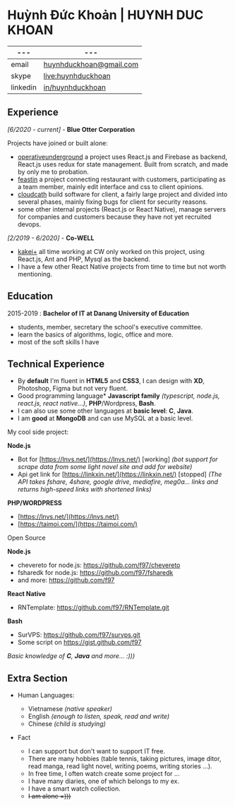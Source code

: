 Huỳnh Đức Khoản | HUYNH DUC KHOAN
============
|---|---|
|---|---|
|email|huynhduckhoan@gmail.com|
|skype|[live:huynhduckhoan](https://join.skype.com/invite/niUom6aZDDwa)|
|linkedin|[in/huynhduckhoan](https://www.linkedin.com/in/huynhduckhoan)|


Experience
----------

_[6/2020 - current]_ - **Blue Otter Corporation**


Projects have joined or built alone: 

* [operativeunderground](https://www.operativeunderground.com/) a project uses React.js and Firebase as backend, React.js uses redux for state management. Built from scratch, and made by only me to probation.
* [feastin](https://feastin.com/) a project connecting restaurant with customers, participating as a team member, mainly edit interface and css to client opinions.
* [cloudcath](https://www.cloudcath.com/) build software for client, a fairly large project and divided into several phases, mainly fixing bugs for client for security reasons.
* some other internal projects (React.js or React Native), manage servers for companies and customers because they have not yet recruited devops.

_[2/2019 - 6/2020]_ - **Co-WELL**

* [kakei+](https://kakei.fujinnotomo.co.jp/) all time working at CW only worked on this project, using React.js, Ant and PHP, Mysql as the backend.
* I have a few other React Native projects from time to time but not worth mentioning.

Education
---------

2015-2019
:   **Bachelor of IT at Danang University of Education**

   * students, member, secretary the school's executive committee.
   * learn the basics of algorithms, logic, office and more.
   * most of the soft skills I have

Technical Experience
--------------------

- By **default** I'm fluent in **HTML5** and **CSS3**, I can design with **XD**, Photoshop, Figma but not very fluent.
- Good programming language* **Javascript family** _(typescript, node.js, react.js, react native...)_, **PHP**/Wordpress, **Bash**.
- I can also use some other languages at **basic level**: **C**, **Java**.
- I am **good** at **MongoDB** and can use MySQL at a basic level.

My cool side project: 

**Node.js**
   * Bot for [https://lnvs.net/](https://lnvs.net/) [working] _(bot support for scrape data from some light novel site and add for website)_
   * Api get link for [https://linkxin.net/](https://linkxin.net/) [stopped]  _(The API takes fshare, 4share, google drive, mediafire, meg0a... links and returns high-speed links with shortened links)_

**PHP/WORDPRESS**
   * [https://lnvs.net/](https://lnvs.net/)
   * [https://taimoi.com/](https://taimoi.com/)

Open Source

**Node.js**
   * chevereto for node.js: https://github.com/f97/chevereto
   * fsharedk for node.js: https://github.com/f97/fsharedk
   * and more: https://github.com/f97

**React Native**
   * RNTemplate: https://github.com/f97/RNTemplate.git

**Bash**
   * SurVPS: https://github.com/f97/survps.git
   * Some script on https://gist.github.com/f97
   
_Basic knowledge of **C**, **Java** and more... :)))_

[ref]: https://github.com/githubuser/f97

Extra Section
----------------------------------------

* Human Languages:

   * Vietnamese _(native speaker)_
   * English _(enough to listen, speak, read and write)_
   * Chinese _(child is studying)_

* Fact
   * I can support but don't want to support IT free.
   * There are many hobbies (table tennis, taking pictures, image ditor, read manga, read light novel, writing poems, writing stories ...).
   * In free time, I often watch create some project for ...
   * I have many diaries, one of which belongs to my ex.
   * I have a smart watch collection.
   * <s>I am alone =)))<s>
